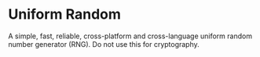 # Uniform Random
A simple, fast, reliable, cross-platform and cross-language uniform random number generator (RNG). Do not use this for cryptography.
